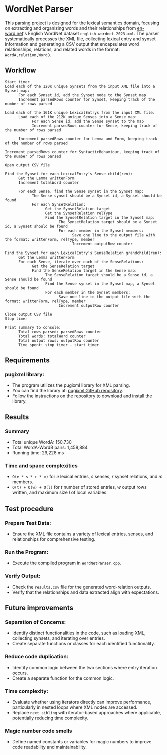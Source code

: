 # WordNet Parser
This parsing project is designed for the lexical semantics domain, focusing on extracting and organizing words and their relationships from [en-word.net](https://en-word.net)'s English WordNet dataset ```english-wordnet-2023.xml```. The parser systematically processes the XML file, collecting lexical entry and synset information and generating a CSV output that encapsulates word relationships, relations, and related words in the format:
```WordA,relation,WordB```.

## Workflow
```
Start timer
Load each of the 120K unique Synsets from the input XML file into a Synset map:
      For each Synset id, add the Synset node to the Synset map
      Increment parsedRows counter for Synset, keeping track of the number of rows parsed

Load each of the 161K unique LexicalEntrys from the input XML file:
      Load each of the 212K unique Senses into a Sense map:      
            For each Sense id, add the Sense synset to the map
            Increment parsedRows counter for Sense, keeping track of the number of rows parsed

      Increment parsedRows counter for Lemma and Form, keeping track of the number of rows parsed
            
Increment parsedRows counter for SyntacticBehaviour, keeping track of the number of rows parsed

Open output CSV file

Find the Synset for each LexicalEntry’s Sense child(ren):
      Get the Lemma writtenForm
      Increment totalWord counter

      For each Sense, find the Sense synset in the Synset map:
            The Sense synset should be a Synset id, a Synset should be found
            For each SynsetRelation:
                  Get the SynsetRelation target
                  Get the SynsetRelation relType
                  Find the SynsetRelation target in the Synset map:
                        The SynsetRelation target should be a Synset id, a Synset should be found
                        For each member in the Synset members:
                              Save one line to the output file with the format: writtenForm, relType, member
                              Increment outputRow counter
            
Find the Synset for each LexicalEntry’s SenseRelation grandchild(ren):
      Get the Lemma writtenForm
      For each Sense, iterate over each of the SenseRelations:
            Get the SenseRelation target
            Find the SenseRelation target in the Sense map:
                  The SenseRelation target should be a Sense id, a Sense should be found
                  Find the Sense synset in the Synset map, a Synset should be found
                  For each member in the Synset members:
                        Save one line to the output file with the format: writtenForm, relType, member
                        Increment outputRow counter
            
Close output CSV file
Stop timer

Print summary to console:
      Total rows parsed: parsedRows counter
      Total words: totalWord counter
      Total output rows: outputRow counter
      Time spent: stop timer - start timer
```
## Requirements
### pugixml library:
* The program utilizes the pugixml library for XML parsing.
* You can find the library at: [pugixml GitHub repository](https://github.com/zeux/pugixml).
* Follow the instructions on the repository to download and install the library.

## Results
### Summary
* Total unique WordA: 150,730
* Total WordA-WordB pairs: 1,458,884
* Running time: 29,228 ms

### Time and space complexities
* ```O(e * s * r * m)``` for *e* lexical entries, *s* senses, *r* synset relations, and *m* members.
* ```O(t) + O(w) + O(l)``` for *t* number of stored entries, *w* output rows written, and maximum size *l* of local variables.

## Test procedure
### Prepare Test Data:
* Ensure the XML file contains a variety of lexical entries, senses, and relationships for comprehensive testing.

### Run the Program:
* Execute the compiled program in ```WordNetParser.cpp```.

### Verify Output:
* Check the ```results.csv``` file for the generated word-relation outputs.
* Verify that the relationships and data extracted align with expectations.

## Future improvements
### Separation of Concerns:
* Identify distinct functionalities in the code, such as loading XML, collecting synsets, and iterating over entries.
* Create separate functions or classes for each identified functionality.

### Reduce code duplication:
* Identify common logic between the two sections where entry iteration occurs.
* Create a separate function for the common logic.

### Time complexity:
* Evaluate whether using iterators directly can improve performance, particularly in nested loops where XML nodes are accessed.
* Replace ```next_sibling``` with iterator-based approaches where applicable, potentially reducing time complexity.

### Magic number code smells
* Define named constants or variables for magic numbers to improve code readability and maintainability.
